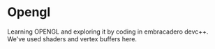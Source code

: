 # Opengl
Learning OPENGL and exploring it by coding in embracadero devc++.
We've used shaders and vertex buffers here.
